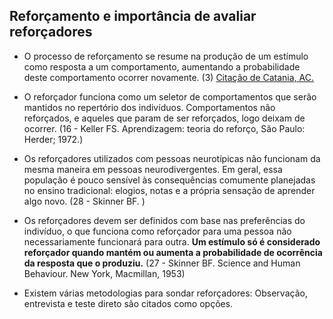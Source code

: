 ## Reforçamento e importância de avaliar reforçadores
- O processo de reforçamento se resume na produção de um estímulo como resposta a um comportamento, aumentando a probabilidade deste comportamento ocorrer novamente. (3) [Citação de Catania, AC.](https://edisciplinas.usp.br/pluginfile.php/1913913/mod_resource/content/1/Aprendizagem%20-%20Comportamento%20Linguagem%20Cognic%CC%A7a%CC%83o%20-%204%C2%AA%20Edic%CC%A7a%CC%83o%20%20Catania%2C%20A%20%281%29.pdf)

- O reforçador funciona como um seletor de comportamentos que serão mantidos no repertório dos indivíduos. Comportamentos não reforçados, e aqueles que param de ser reforçados, logo deixam de ocorrer. (16 - Keller FS. Aprendizagem: teoria do reforço, São Paulo: Herder; 1972.) 

- Os reforçadores utilizados com pessoas neurotípicas não funcionam da mesma maneira em pessoas neurodivergentes. Em geral, essa população é pouco sensível às consequências comumente planejadas no ensino tradicional: elogios, notas e a própria sensação de aprender algo novo. (28 - Skinner BF. )

- Os reforçadores devem ser definidos com base nas preferências do indivíduo, o que funciona como reforçador para uma pessoa não necessariamente funcionará para outra. **Um estímulo só é considerado reforçador quando mantém ou aumenta a probabilidade de ocorrência da resposta que o produziu.** (27 - Skinner BF. Science and Human Behaviour. New York, Macmillan, 1953)

- Existem várias metodologias para sondar reforçadores: Observação, entrevista e teste direto são citados como opções.